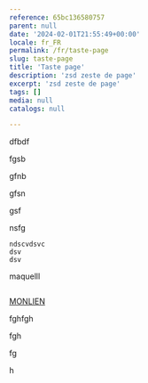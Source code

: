 ```yaml
---
reference: 65bc136580757
parent: null
date: '2024-02-01T21:55:49+00:00'
locale: fr_FR
permalink: /fr/taste-page
slug: taste-page
title: 'Taste page'
description: 'zsd zeste de page'
excerpt: 'zsd zeste de page'
tags: []
media: null
catalogs: null

---
```

dfbdf

fgsb

gfnb

gfsn

gsf

nsfg

```plaintext
ndscvdsvc
dsv
dsv
```

maquelll

<figure class="image"><img alt="" src="https://thumbor.yama-cms.com/563ecQSp3447s3AoYO5VbX4DJy8=/0x0:0x0/600x0/filters:rotate(0)/https://medias.yama-cms.com/a0582e269b1f9604949c2a5cf47c80b7/2024-02/65bc13d7c6436236140676.png"></figure>

[MONLIEN](https://app.yama-cms.com/admin/markdowns/pages/307/edit)

fghfgh

fgh

fg

h